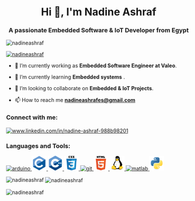 <h1 align="center">Hi 👋, I'm Nadine Ashraf</h1>
<h3 align="center">A passionate Embedded Software & IoT Developer from Egypt</h3>

<p align="left"> <img src="https://komarev.com/ghpvc/?username=nadineashraf&label=Profile%20views&color=0e75b6&style=flat" alt="nadineashraf" /> </p>

<p align="left"> <a href="https://github.com/ryo-ma/github-profile-trophy"><img src="https://github-profile-trophy.vercel.app/?username=nadineashraf" alt="nadineashraf" /></a> </p>

- 🔭 I’m currently working as **Embedded Software Engineer at Valeo**.

- 🌱 I’m currently learning **Embedded systems** .

- 👯 I’m looking to collaborate on **Embedded & IoT Projects**.

- 📫 How to reach me **nadineashrafes@gmail.com**

<h3 align="left">Connect with me:</h3>
<p align="left">
<a href="https://linkedin.com/in/www.linkedin.com/in/nadine-ashraf-988b98201" target="blank"><img align="center" src="https://raw.githubusercontent.com/rahuldkjain/github-profile-readme-generator/master/src/images/icons/Social/linked-in-alt.svg" alt="www.linkedin.com/in/nadine-ashraf-988b98201" height="30" width="40" /></a>
</p>

<h3 align="left">Languages and Tools:</h3>
<p align="left"> <a href="https://www.arduino.cc/" target="_blank" rel="noreferrer"> <img src="https://cdn.worldvectorlogo.com/logos/arduino-1.svg" alt="arduino" width="40" height="40"/> </a> <a href="https://www.cprogramming.com/" target="_blank" rel="noreferrer"> <img src="https://raw.githubusercontent.com/devicons/devicon/master/icons/c/c-original.svg" alt="c" width="40" height="40"/> </a> <a href="https://www.w3schools.com/cpp/" target="_blank" rel="noreferrer"> <img src="https://raw.githubusercontent.com/devicons/devicon/master/icons/cplusplus/cplusplus-original.svg" alt="cplusplus" width="40" height="40"/> </a> <a href="https://www.w3schools.com/css/" target="_blank" rel="noreferrer"> <img src="https://raw.githubusercontent.com/devicons/devicon/master/icons/css3/css3-original-wordmark.svg" alt="css3" width="40" height="40"/> </a> <a href="https://git-scm.com/" target="_blank" rel="noreferrer"> <img src="https://www.vectorlogo.zone/logos/git-scm/git-scm-icon.svg" alt="git" width="40" height="40"/> </a> <a href="https://www.w3.org/html/" target="_blank" rel="noreferrer"> <img src="https://raw.githubusercontent.com/devicons/devicon/master/icons/html5/html5-original-wordmark.svg" alt="html5" width="40" height="40"/> </a> <a href="https://www.linux.org/" target="_blank" rel="noreferrer"> <img src="https://raw.githubusercontent.com/devicons/devicon/master/icons/linux/linux-original.svg" alt="linux" width="40" height="40"/> </a> <a href="https://www.mathworks.com/" target="_blank" rel="noreferrer"> <img src="https://upload.wikimedia.org/wikipedia/commons/2/21/Matlab_Logo.png" alt="matlab" width="40" height="40"/> </a> <a href="https://www.python.org" target="_blank" rel="noreferrer"> <img src="https://raw.githubusercontent.com/devicons/devicon/master/icons/python/python-original.svg" alt="python" width="40" height="40"/> </a> </p>

<p><img align="left" src="https://github-readme-stats.vercel.app/api/top-langs?username=nadineashraf&show_icons=true&locale=en&layout=compact" alt="nadineashraf" /></p>

<p>&nbsp;<img align="center" src="https://github-readme-stats.vercel.app/api?username=nadineashraf&show_icons=true&locale=en" alt="nadineashraf" /></p>

<p><img align="center" src="https://github-readme-streak-stats.herokuapp.com/?user=nadineashraf&" alt="nadineashraf" /></p>
